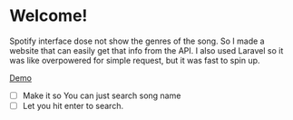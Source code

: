 # Welcome!

Spotify interface dose not show the genres of the song. So I made a website that can easily get that info from the API. I also used Laravel so it was like overpowered for simple request, but it was fast to spin up.

[Demo](http://get-spotify-genres.medina.network/)




- [ ] Make it so You can just search song name
- [ ] Let you hit enter to search.
